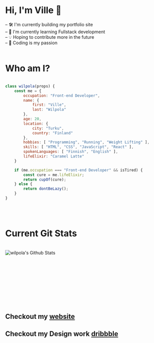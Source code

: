 # Hi, I'm Ville 👋

– 🛠 I'm currently building my portfolio site <br/>
– 📖 I'm currently learning Fullstack development <br/>
– 💡 Hoping to contribute more in the future <br/>
– 🧬 Coding is my passion 
<br/>
<br/>

# Who am I?

```js

class wilpola(props) {
    const me = {
        occupation: "Front-end Developer",
        name: {
            first: "Ville",
            last: "Wilpola"
        },
        age: 20,
        location: {
            city: "Turku",
            country: "Finland"
        },
        hobbies: [ "Programming", "Running", "Weight Lifting" ],
        skills: [ "HTML", "CSS", "JavaScript", "React" ],
        spokenLanguages: [ "Finnish", "English" ],
        lifeElixir: "Caramel Latte"
    }

    if (me.occupation === "Front-end Developer" && isTired) {
        const cure = me.lifeElixir;
        return cupOf(cure);
    } else {
        return dontBeLazy();
    }
}

```
<br/>
<br />

# Current Git Stats
<br />
<img align="left" alt="wilpola's Github Stats" src="https://github-readme-stats.vercel.app/api?username=wilpola&show_icons=true&count_private=true&hide_border=true&theme=buefy" />

<br/>
<br>
<!-- 
[![Top Langs](https://github-readme-stats.vercel.app/api/top-langs/?username=wilpola&layout=compact&langs_count=8)](https://github.com/wilpola/github-readme-stats) -->



<br/>
<br/>
<br/>
<br/>
<br/>
<br/>
<br/>
<br/>

## Checkout my [website](https://www.wilpola.com/ "follow the link")

## Checkout my Design work [dribbble](https://www.dribbble.com/wilpola/ "Follow the link")

